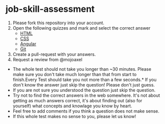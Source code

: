 # job-skill-assessment

1. Please fork this repository into your account.
1. Open the following quizzes and mark and select the correct answer
    - [HTML](quizzes/html/html-quiz.md)
    - [CSS](quizzes/css/css-quiz.md)
    - [Angular](quizzes/angular/angular-quiz.md)
    - [Git](quizzes/git/git-quiz.md)
1. Create a pull-request with your answers.
1. Request a review from @mojoaxel

* The whole test should not take you longer than ~30 minutes. Please make sure you don't take much longer than that from start to finish.Every Test should take you not more than a few seconds.* If you don't know the answer just skip the question! Please don't just guess.
* If you are not sure you understood the question just skip the question.
* Try not to find the correct answers in the web somewhere. It's not about getting as much answers correct, it's about finding out (also for yourself) what concepts and knowlage you know by heart.
* Feel free to add comments if you think a question does not make sense.
* If this whole test makes no sense to you, please let us know!
